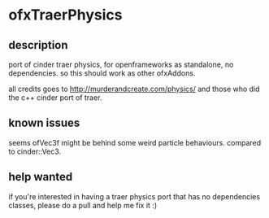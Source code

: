 ofxTraerPhysics
===============


## description ##
port of cinder traer physics, for openframeworks as standalone, no dependencies.
so this should work as other ofxAddons.

all credits goes to http://murderandcreate.com/physics/
and those who did the c++ cinder port of traer.

## known issues ##
seems ofVec3f might be behind some weird particle behaviours.
compared to cinder::Vec3.

## help wanted ##
if you're interested in having a traer physics port that has no
dependencies classes, please do a pull and help me fix it :)